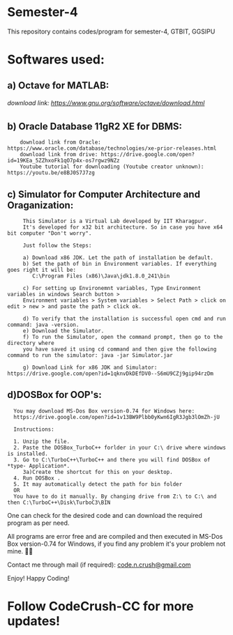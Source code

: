 # Semester-4

This repository contains codes/program for semester-4, GTBIT, GGSIPU 

# Softwares used:

   ## a) Octave for MATLAB:
  ######      download link: https://www.gnu.org/software/octave/download.html
        
  ## b) Oracle Database 11gR2 XE for DBMS:
        download link from Oracle: https://www.oracle.com/database/technologies/xe-prior-releases.html
        download link from drive: https://drive.google.com/open?id=19KEa_5ZZhxoFk1qO7p4x-os7rgwz9NZz
        Youtube tutorial for downloading (Youtube creator unknown): https://youtu.be/e8BJ0S7J7zg
  
  ## c)  Simulator for Computer Architecture and Oraganization:
         
         This Simulator is a Virtual Lab developed by IIT Kharagpur. 
         It's developed for x32 bit architecture. So in case you have x64 bit computer "Don't worry".
         
         Just follow the Steps:
        
         a) Download x86 JDK. Let the path of installation be default. 
         b) Set the path of bin in Environment variables. If everything goes right it will be: 
            C:\Program Files (x86)\Java\jdk1.8.0_241\bin
            
         c) For setting up Environemnt variables, Type Environment variables in windows Search button > 
         Environment variables > System variables > Select Path > click on edit > new > and paste the path > click ok.
         
         d) To verify that the installation is successful open cmd and run command: java -version.
         e) Download the Simulator.
         f) To run the Simulator, open the command prompt, then go to the directory where
         you have saved it using cd command and then give the following command to run the simulator: java -jar Simulator.jar
         
         g) Download Link for x86 JDK and Simulator: https://drive.google.com/open?id=1qknvDkDEfDV0--S6mU9CZj9gip94rzDm
     
 ## d)DOSBox for OOP's:
      You may download MS-Dos Box version-0.74 for Windows here:
      https://drive.google.com/open?id=1v13BW9Plbb0yKwn6IgR3Jgb3lOmZh-jU
      
      Instructions: 

      1. Unzip the file.
      2. Paste the DOSBox_TurboC++ forlder in your C:\ drive where windows is installed.
      3. Go to C:\TurboC++\TurboC++ and there you will find DOSBox of *type- Application*. 
         3a)Create the shortcut for this on your desktop.
      4. Run DOSBox .
      5. It may automatically detect the path for bin folder
      OR 
      You have to do it manually. By changing drive from Z:\ to C:\ and then C:\TurboC++\Disk\TurboC3\BIN

One can check for the desired code and can download the required program as per need.

All programs are error free and are compiled and then executed in MS-Dos Box version-0.74 for Windows, if you find any problem it's your problem not mine. 🤷‍♀️ 

Contact me through mail (if required): code.n.crush@gmail.com

Enjoy! Happy Coding!

# Follow CodeCrush-CC for more updates! 

